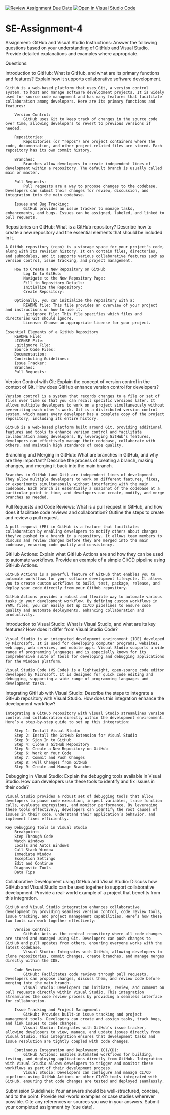 [![Review Assignment Due Date](https://classroom.github.com/assets/deadline-readme-button-22041afd0340ce965d47ae6ef1cefeee28c7c493a6346c4f15d667ab976d596c.svg)](https://classroom.github.com/a/GvXCZgfk)
[![Open in Visual Studio Code](https://classroom.github.com/assets/open-in-vscode-2e0aaae1b6195c2367325f4f02e2d04e9abb55f0b24a779b69b11b9e10269abc.svg)](https://classroom.github.com/online_ide?assignment_repo_id=15356487&assignment_repo_type=AssignmentRepo)
# SE-Assignment-4
Assignment: GitHub and Visual Studio
Instructions:
Answer the following questions based on your understanding of GitHub and Visual Studio. Provide detailed explanations and examples where appropriate.

Questions:

Introduction to GitHub:
What is GitHub, and what are its primary functions and features? Explain how it supports collaborative software development.

    GitHub is a web-based platform that uses Git, a version control system, to host and manage software development projects. It is widely used for source code management and has many features that facilitate collaboration among developers. Here are its primary functions and features:

        Version Control:
            GitHub uses Git to keep track of changes in the source code over time, allowing developers to revert to previous versions if needed.

        Repositories:
            Repositories (or "repos") are project containers where the code, documentation, and other project-related files are stored. Each repository has its own commit history.

        Branches:
            Branches allow developers to create independent lines of development within a repository. The default branch is usually called main or master.

        Pull Requests:
            Pull requests are a way to propose changes to the codebase. Developers can submit their changes for review, discussion, and integration into the main codebase.

        Issues and Bug Tracking:
            GitHub provides an issue tracker to manage tasks, enhancements, and bugs. Issues can be assigned, labeled, and linked to pull requests.

Repositories on GitHub:
What is a GitHub repository? Describe how to create a new repository and the essential elements that should be included in it.

    A GitHub repository (repo) is a storage space for your project's code, along with its revision history. It can contain files, directories, and submodules, and it supports various collaborative features such as version control, issue tracking, and project management.

        How to Create a New Repository on GitHub
            Log In to GitHub:
            Navigate to the New Repository Page:
            Fill in Repository Details:
            Initialize the Repository:
            Create Repository:

        Optionally, you can initialize the repository with a:
            README file: This file provides an overview of your project and instructions on how to use it.
            .gitignore file: This file specifies which files and directories Git should ignore.
            License: Choose an appropriate license for your project.

    Essential Elements of a GitHub Repository
        README File:
        LICENSE File:
        .gitignore File:
        Source Code Files:
        Documentation:
        Contributing Guidelines:
        Issue Tracker:
        Branches:
        Pull Requests:

Version Control with Git:
Explain the concept of version control in the context of Git. How does GitHub enhance version control for developers?

    Version control is a system that records changes to a file or set of files over time so that you can recall specific versions later. It allows multiple developers to work on a project simultaneously without overwriting each other's work. Git is a distributed version control system, which means every developer has a complete copy of the project repository, including its entire history.

    GitHub is a web-based platform built around Git, providing additional features and tools to enhance version control and facilitate collaboration among developers. By leveraging GitHub’s features, developers can effectively manage their codebase, collaborate with others, and maintain high standards of code quality.

Branching and Merging in GitHub:
What are branches in GitHub, and why are they important? Describe the process of creating a branch, making changes, and merging it back into the main branch.

    Branches in GitHub (and Git) are independent lines of development. They allow multiple developers to work on different features, fixes, or experiments simultaneously without interfering with the main codebase. Each branch is essentially a snapshot of the codebase at a particular point in time, and developers can create, modify, and merge branches as needed.

Pull Requests and Code Reviews:
What is a pull request in GitHub, and how does it facilitate code reviews and collaboration? Outline the steps to create and review a pull request.

    A pull request (PR) in GitHub is a feature that facilitates collaboration by enabling developers to notify others about changes they've pushed to a branch in a repository. It allows team members to discuss and review changes before they are merged into the main codebase, ensuring code quality and consistency.

GitHub Actions:
Explain what GitHub Actions are and how they can be used to automate workflows. Provide an example of a simple CI/CD pipeline using GitHub Actions.

    GitHub Actions is a powerful feature of GitHub that enables you to automate workflows for your software development lifecycle. It allows you to create custom workflows to build, test, package, release, and deploy your code directly from your GitHub repository.

    GitHub Actions provides a robust and flexible way to automate various tasks in your development workflow. By defining custom workflows in YAML files, you can easily set up CI/CD pipelines to ensure code quality and automate deployments, enhancing collaboration and productivity.

Introduction to Visual Studio:
What is Visual Studio, and what are its key features? How does it differ from Visual Studio Code?

    Visual Studio is an integrated development environment (IDE) developed by Microsoft. It is used for developing computer programs, websites, web apps, web services, and mobile apps. Visual Studio supports a wide range of programming languages and is especially known for its comprehensive suite of tools for developing and debugging applications for the Windows platform.

    Visual Studio Code (VS Code) is a lightweight, open-source code editor developed by Microsoft. It is designed for quick code editing and debugging, supporting a wide range of programming languages and development tasks.

Integrating GitHub with Visual Studio:
Describe the steps to integrate a GitHub repository with Visual Studio. How does this integration enhance the development workflow?

    Integrating a GitHub repository with Visual Studio streamlines version control and collaboration directly within the development environment. Here’s a step-by-step guide to set up this integration:

        Step 1: Install Visual Studio
        Step 2: Install the GitHub Extension for Visual Studio
        Step 3: Sign In to GitHub
        Step 4: Clone a GitHub Repository
        Step 5: Create a New Repository on GitHub
        Step 6: Work on Your Code
        Step 7: Commit and Push Changes
        Step 8: Pull Changes from GitHub
        Step 9: Create and Manage Branches

Debugging in Visual Studio:
Explain the debugging tools available in Visual Studio. How can developers use these tools to identify and fix issues in their code?

    Visual Studio provides a robust set of debugging tools that allow developers to pause code execution, inspect variables, trace function calls, evaluate expressions, and monitor performance. By leveraging these tools effectively, developers can identify the root causes of issues in their code, understand their application’s behavior, and implement fixes efficiently.

    Key Debugging Tools in Visual Studio
        Breakpoints
        Step Through Code
        Watch Windows
        Locals and Autos Windows
        Call Stack Window
        Immediate Window
        Exception Settings
        Edit and Continue
        Diagnostic Tools
        Data Tips

Collaborative Development using GitHub and Visual Studio:
Discuss how GitHub and Visual Studio can be used together to support collaborative development. Provide a real-world example of a project that benefits from this integration.

    GitHub and Visual Studio integration enhances collaborative development by providing seamless version control, code review tools, issue tracking, and project management capabilities. Here’s how these two tools can work together effectively:

        Version Control:
            GitHub: Acts as the central repository where all code changes are stored and managed using Git. Developers can push changes to GitHub and pull updates from others, ensuring everyone works with the latest codebase.
            Visual Studio: Integrates with GitHub, allowing developers to clone repositories, commit changes, create branches, and manage merges directly within the IDE.

        Code Review:
            GitHub: Facilitates code reviews through pull requests. Developers can propose changes, discuss them, and review code before merging into the main branch.
            Visual Studio: Developers can initiate, review, and comment on pull requests directly within Visual Studio. This integration streamlines the code review process by providing a seamless interface for collaboration.

        Issue Tracking and Project Management:
            GitHub: Provides built-in issue tracking and project management tools. Developers can create and assign tasks, track bugs, and link issues to code changes.
            Visual Studio: Integrates with GitHub’s issue tracker, allowing developers to view, manage, and update issues directly from Visual Studio. This integration ensures that development tasks and issue resolution are tightly coupled with code changes.

        Continuous Integration and Deployment (CI/CD):
            GitHub Actions: Enables automated workflows for building, testing, and deploying applications directly from GitHub. Integration with Visual Studio allows developers to trigger and monitor these workflows as part of their development process.
            Visual Studio: Developers can configure and manage CI/CD pipelines using GitHub Actions or other CI/CD tools integrated with GitHub, ensuring that code changes are tested and deployed seamlessly.

Submission Guidelines:
Your answers should be well-structured, concise, and to the point.
Provide real-world examples or case studies wherever possible.
Cite any references or sources you use in your answers.
Submit your completed assignment by [due date].
